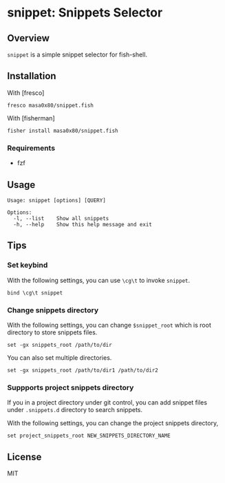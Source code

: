 # snippet: Snippets Selector

## Overview

`snippet` is a simple snippet selector for fish-shell.

## Installation

With [fresco]

```
fresco masa0x80/snippet.fish
```

With [fisherman]

```
fisher install masa0x80/snippet.fish
```

### Requirements

- fzf

## Usage

```
Usage: snippet [options] [QUERY]

Options:
  -l, --list    Show all snippets
  -h, --help    Show this help message and exit
```

## Tips

### Set keybind

With the following settings, you can use `\cg\t` to invoke `snippet`.

```
bind \cg\t snippet
```

### Change snippets directory

With the following settings,
you can change `$snippet_root` which is root directory to store snippets files.

```
set -gx snippets_root /path/to/dir
```

You can also set multiple directories.

```
set -gx snippets_root /path/to/dir1 /path/to/dir2
```

### Suppports project snippets directory

If you in a project directory under git control,
you can add snippet files under `.snippets.d` directory to search snippets.

With the following settings,
you can change the project snippets directory,

```
set project_snippets_root NEW_SNIPPETS_DIRECTORY_NAME
```

## License

MIT
